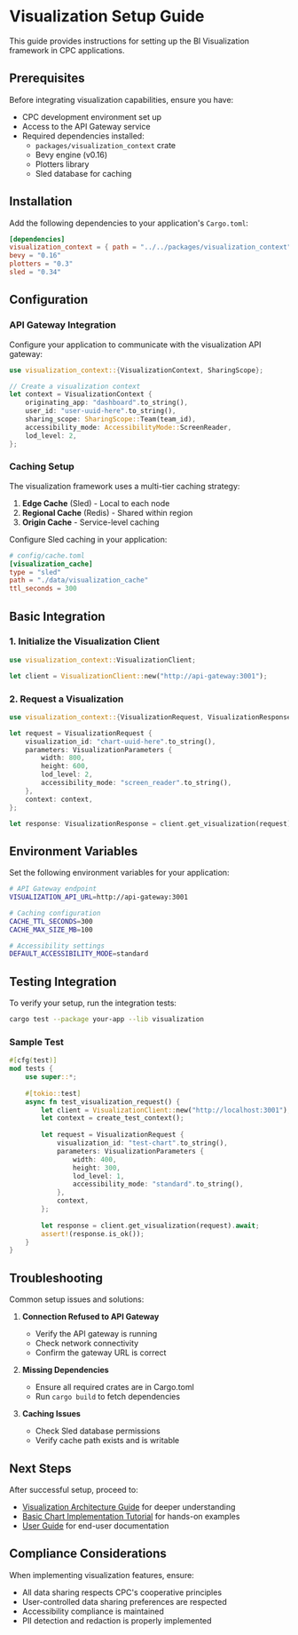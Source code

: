 # Visualization Setup Guide

This guide provides instructions for setting up the BI Visualization framework in CPC applications.

## Prerequisites

Before integrating visualization capabilities, ensure you have:

- CPC development environment set up
- Access to the API Gateway service
- Required dependencies installed:
  - `packages/visualization_context` crate
  - Bevy engine (v0.16)
  - Plotters library
  - Sled database for caching

## Installation

Add the following dependencies to your application's `Cargo.toml`:

```toml
[dependencies]
visualization_context = { path = "../../packages/visualization_context" }
bevy = "0.16"
plotters = "0.3"
sled = "0.34"
```

## Configuration

### API Gateway Integration

Configure your application to communicate with the visualization API gateway:

```rust
use visualization_context::{VisualizationContext, SharingScope};

// Create a visualization context
let context = VisualizationContext {
    originating_app: "dashboard".to_string(),
    user_id: "user-uuid-here".to_string(),
    sharing_scope: SharingScope::Team(team_id),
    accessibility_mode: AccessibilityMode::ScreenReader,
    lod_level: 2,
};
```

### Caching Setup

The visualization framework uses a multi-tier caching strategy:

1. **Edge Cache** (Sled) - Local to each node
2. **Regional Cache** (Redis) - Shared within region
3. **Origin Cache** - Service-level caching

Configure Sled caching in your application:

```toml
# config/cache.toml
[visualization_cache]
type = "sled"
path = "./data/visualization_cache"
ttl_seconds = 300
```

## Basic Integration

### 1. Initialize the Visualization Client

```rust
use visualization_context::VisualizationClient;

let client = VisualizationClient::new("http://api-gateway:3001");
```

### 2. Request a Visualization

```rust
use visualization_context::{VisualizationRequest, VisualizationResponse};

let request = VisualizationRequest {
    visualization_id: "chart-uuid-here".to_string(),
    parameters: VisualizationParameters {
        width: 800,
        height: 600,
        lod_level: 2,
        accessibility_mode: "screen_reader".to_string(),
    },
    context: context,
};

let response: VisualizationResponse = client.get_visualization(request).await?;
```

## Environment Variables

Set the following environment variables for your application:

```bash
# API Gateway endpoint
VISUALIZATION_API_URL=http://api-gateway:3001

# Caching configuration
CACHE_TTL_SECONDS=300
CACHE_MAX_SIZE_MB=100

# Accessibility settings
DEFAULT_ACCESSIBILITY_MODE=standard
```

## Testing Integration

To verify your setup, run the integration tests:

```bash
cargo test --package your-app --lib visualization
```

### Sample Test

```rust
#[cfg(test)]
mod tests {
    use super::*;
    
    #[tokio::test]
    async fn test_visualization_request() {
        let client = VisualizationClient::new("http://localhost:3001");
        let context = create_test_context();
        
        let request = VisualizationRequest {
            visualization_id: "test-chart".to_string(),
            parameters: VisualizationParameters {
                width: 400,
                height: 300,
                lod_level: 1,
                accessibility_mode: "standard".to_string(),
            },
            context,
        };
        
        let response = client.get_visualization(request).await;
        assert!(response.is_ok());
    }
}
```

## Troubleshooting

Common setup issues and solutions:

1. **Connection Refused to API Gateway**
   - Verify the API gateway is running
   - Check network connectivity
   - Confirm the gateway URL is correct

2. **Missing Dependencies**
   - Ensure all required crates are in Cargo.toml
   - Run `cargo build` to fetch dependencies

3. **Caching Issues**
   - Check Sled database permissions
   - Verify cache path exists and is writable

## Next Steps

After successful setup, proceed to:

- [Visualization Architecture Guide](./visualization_architecture.md) for deeper understanding
- [Basic Chart Implementation Tutorial](../tutorials/basic_chart_implementation.md) for hands-on examples
- [User Guide](../user/visualization_guide.md) for end-user documentation

## Compliance Considerations

When implementing visualization features, ensure:

- All data sharing respects CPC's cooperative principles
- User-controlled data sharing preferences are respected
- Accessibility compliance is maintained
- PII detection and redaction is properly implemented